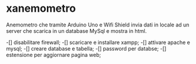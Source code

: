# xanemometro
Anemometro che tramite Arduino Uno e Wifi Shield invia dati in locale ad un server che scarica in un database MySql e mostra in html.

-[] disabilitare firewall;
-[] scaricare e installare xampp;
-[] attivare apache e mysql;
-[] creare database e tabella;
-[] password per databse;
-[] estensione per aggiornare pagina web;

